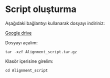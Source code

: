 # Script oluşturma

Aşağıdaki bağlantıyı kullanarak dosyayı indiriniz:

[Google drive](https://drive.google.com/file/d/1fvrsrgtK3GzMX7iDl_FuTyM1WkAml3aM/view?usp=share_link)

Dosyayı açalım:

```
tar -xzf Alignment_script.tar.gz
```

Klasör içerisine girelim:

```
cd Alignment_script

```

